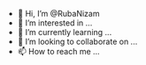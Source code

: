 - 👋 Hi, I’m @RubaNizam
- 👀 I’m interested in ...
- 🌱 I’m currently learning ...
- 💞️ I’m looking to collaborate on ...
- 📫 How to reach me ...

<!---
RubaNizam/RubaNizam is a ✨ special ✨ repository because its `README.md` (this file) appears on your GitHub profile.
You can click the Preview link to take a look at your changes.
--->
